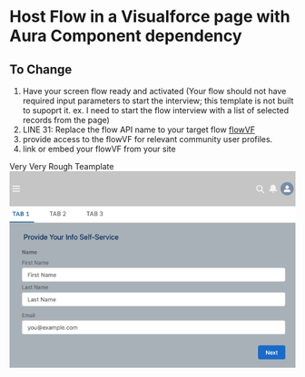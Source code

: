 # Host Flow in a Visualforce page with Aura Component dependency

## To Change
1. Have your screen flow ready and activated (Your flow should not have required input parameters to start the interview; this template is not built to supoprt it. ex. I need to start the flow interview with a list of selected records from the page)
2. LINE 31: Replace the flow API name to your target flow [flowVF](force-app/main/default/pages/flowVF.page)
3. provide access to the flowVF for relevant community user profiles.
4. link or embed your flowVF from your site

Very Very Rough Teamplate
![Fianl Look](assets/flowInVF_AuraDependency.png)